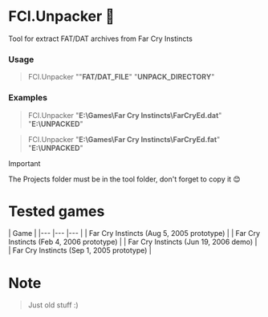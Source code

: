 # FCI.Unpacker :see_no_evil:
Tool for extract FAT/DAT archives from Far Cry Instincts

### Usage
> FCI.Unpacker ""**FAT/DAT_FILE**" "**UNPACK_DIRECTORY**"

### Examples
> FCI.Unpacker "**E:\Games\Far Cry Instincts\FarCryEd.dat**" "**E:\UNPACKED**"

> FCI.Unpacker "**E:\Games\Far Cry Instincts\FarCryEd.fat**" "**E:\UNPACKED**"

> [!important]
> The Projects folder must be in the tool folder, don't forget to copy it 😊

# Tested games
| Game   |
|--- |---  |--- |
| Far Cry Instincts (Aug 5, 2005 prototype) |
| Far Cry Instincts (Feb 4, 2006 prototype) |
| Far Cry Instincts (Jun 19, 2006 demo) |
| Far Cry Instincts (Sep 1, 2005 prototype) |

# Note
> Just old stuff :)